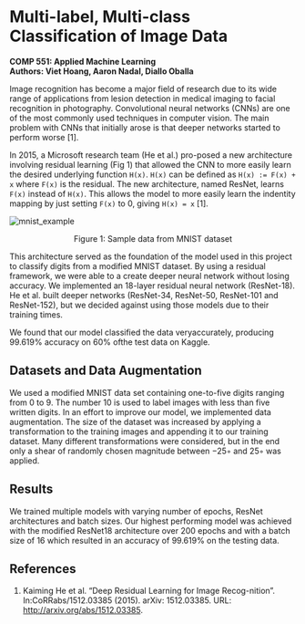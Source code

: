 # Multi-label, Multi-class Classification of Image Data
**COMP 551: Applied Machine Learning** <br />
**Authors: Viet Hoang, Aaron Nadal, Diallo Oballa**

Image recognition has become a major field of research due to its wide range of applications from lesion detection in medical imaging to facial recognition in photography. Convolutional neural networks (CNNs) are one of the most commonly used techniques in computer vision. The main problem with CNNs that initially arose is that deeper networks started to perform worse [1]. 

In 2015, a Microsoft research team (He et al.) pro-posed a new architecture involving residual learning (Fig 1) that allowed the CNN to more easily learn the desired underlying function `H(x)`. `H(x)` can be defined as `H(x) := F(x) + x` where `F(x)` is the residual. The new architecture, named ResNet, learns `F(x)` instead of `H(x)`. This allows the model to more easily learn the indentity mapping by just setting `F(x)` to 0, giving `H(x) = x` [1]. 

![mnist_example](https://user-images.githubusercontent.com/44730503/123496936-c0e87e80-d5f8-11eb-98cc-ef1e9fbc1afb.png)
<p align="center"> Figure 1: Sample data from MNIST dataset  </p>

This architecture served as the foundation of the model used in this project to classify digits from a modified MNIST dataset. By using a residual framework, we were able to a create deeper neural network without losing accuracy. We implemented an 18-layer residual neural network (ResNet-18). He et al. built deeper networks (ResNet-34, ResNet-50, ResNet-101 and ResNet-152), but we decided against using those models due to their training times.

We found that our model classified the data veryaccurately, producing 99.619% accuracy on 60% ofthe test data on Kaggle.

## Datasets and Data Augmentation
We used a modified MNIST data set containing one-to-five digits ranging from 0 to 9. The number 10 is used to label images with less than five written digits. In an effort to improve our model, we implemented data augmentation. The size of the dataset was increased by applying a transformation to the training images and appending it to our training dataset. Many different transformations were considered, but in the end only a shear of randomly chosen magnitude between −25◦ and 25◦ was applied.

## Results
We trained multiple models with varying number of epochs, ResNet architectures and batch sizes. Our highest performing model was achieved with the modified ResNet18 architecture over 200 epochs and with a batch size of 16 which resulted in an accuracy of 99.619% on the testing data.

## References
1. Kaiming He et al. “Deep Residual Learning for Image Recog-nition”. In:CoRRabs/1512.03385 (2015). arXiv: 1512.03385. URL: http://arxiv.org/abs/1512.03385.
